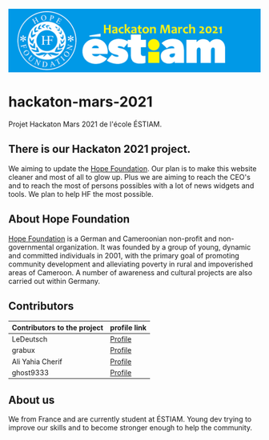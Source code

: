 ![Banner](Images/banner.jpg)

# hackaton-mars-2021
Projet Hackaton Mars 2021 de l'école ÉSTIAM. 

## There is our Hackaton 2021 project.

We aiming to update the [Hope Foundation](https://www.hope-found.org/).
Our plan is to make this website cleaner and most of all to glow up.
Plus we are aiming to reach the CEO's and to reach the most of persons possibles with a lot of news widgets and tools.
We plan to help HF the most possible.

## About Hope Foundation

[Hope Foundation](https://www.hope-found.org/) is a German and Cameroonian non-profit and non-governmental organization. It was founded by a group of young, dynamic and committed individuals in 2001, with the primary goal of promoting community development and alleviating poverty in rural and impoverished areas of Cameroon. A number of awareness and cultural projects are also carried out within Germany.


## Contributors

| Contributors to the project | profile link |
| ------ | ------ |
| LeDeutsch | [Profile](https://github.com/LeDeutsch)  |
| grabux | [Profile](https://github.com/grabux)  |
| Ali Yahia Cherif | [Profile](https://github.com/21-Eyeshield)  |
| ghost9333 | [Profile](https://github.com/ghost9333)  |


## About us

We from France and are currently student at ÉSTIAM.
Young dev trying to improve our skills and to become stronger enough to help the community.

